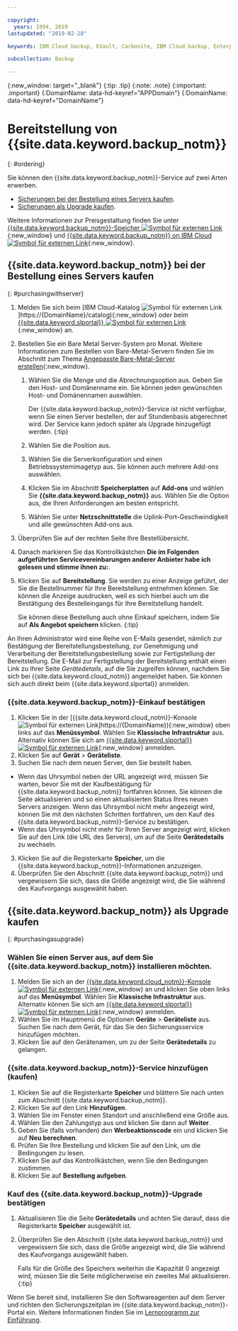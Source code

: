 ```yaml
---

copyright:
  years: 1994, 2019
lastupdated: "2019-02-28"

keywords: IBM Cloud backup, EVault, Carbonite, IBM Cloud backup, Enterprise backup

subcollection: Backup

---
```

{:new_window: target="_blank"}
{:tip: .tip}
{:note: .note}
{:important: .important}
{:DomainName: data-hd-keyref="APPDomain"}
{:DomainName: data-hd-keyref="DomainName"}

# Bereitstellung von {{site.data.keyword.backup_notm}}
{: #ordering}

Sie können den {{site.data.keyword.backup_notm}}-Service auf zwei Arten erwerben.

- [Sicherungen bei der Bestellung eines Servers kaufen](#purchasingwithserver).
- [Sicherungen als Upgrade kaufen](#purchasingasupgrade).

Weitere Informationen zur Preisgestaltung finden Sie unter [{{site.data.keyword.backup_notm}}-Speicher ![Symbol für externen Link](../../icons/launch-glyph.svg "Symbol für externen Link")](https://www.ibm.com/cloud/backup-and-restore){:new_window} und [{{site.data.keyword.backup_notm}} on IBM Cloud ![Symbol für externen Link](../../icons/launch-glyph.svg "Symbol für externen Link")](https://www.ibm.com/cloud/backup/pricing){:new_window}.

## {{site.data.keyword.backup_notm}} bei der Bestellung eines Servers kaufen
{: #purchasingwithserver}

1. Melden Sie sich beim [IBM Cloud-Katalog ![Symbol für externen Link](../../icons/launch-glyph.svg "Symbol für externen Link")]https://{DomainName}/catalog){:new_window} oder beim [{{site.data.keyword.slportal}} ![Symbol für externen Link](../../icons/launch-glyph.svg "Symbol für externen Link")](https://control.softlayer.com/){:new_window} an.
2. Bestellen Sie ein Bare Metal Server-System pro Monat. Weitere Informationen zum Bestellen von Bare-Metal-Servern finden Sie im Abschnitt zum Thema [Angepasste Bare-Metal-Server erstellen](/docs/bare-metal?topic=bare-metal-ordering-baremetal-server#ordering-baremetal-server){:new_window}.
   1. Wählen Sie die Menge und die Abrechnungsoption aus. Geben Sie den Host- und Domänenname ein. Sie können jeden gewünschten Host- und Domänennamen auswählen.

      Der {{site.data.keyword.backup_notm}}-Service ist nicht verfügbar, wenn Sie einen Server bestellen, der auf Stundenbasis abgerechnet wird. Der Service kann jedoch später als Upgrade hinzugefügt werden.
      {:tip}
   2. Wählen Sie die Position aus.
   3. Wählen Sie die Serverkonfiguration und einen Betriebssystemimagetyp aus. Sie können auch mehrere Add-ons auswählen.
   4. Klicken Sie im Abschnitt **Speicherplatten** auf **Add-ons** und wählen Sie **{{site.data.keyword.backup_notm}}** aus. Wählen Sie die Option aus, die Ihren Anforderungen am besten entspricht.
   5. Wählen Sie unter **Netzschnittstelle** die Uplink-Port-Geschwindigkeit und alle gewünschten Add-ons aus.
3. Überprüfen Sie auf der rechten Seite Ihre Bestellübersicht.
4. Danach markieren Sie das Kontrollkästchen **Die im Folgenden aufgeführten Servicevereinbarungen anderer Anbieter habe ich gelesen und stimme ihnen zu:**.
5. Klicken Sie auf **Bereitstellung**. Sie werden zu einer Anzeige geführt, der Sie die Bestellnummer für Ihre Bereitstellung entnehmen können. Sie können die Anzeige ausdrucken, weil es sich hierbei auch um die Bestätigung des Bestelleingangs für Ihre Bereitstellung handelt.

   Sie können diese Bestellung auch ohne Einkauf speichern, indem Sie auf **Als Angebot speichern** klicken.
   {:tip}

An Ihren Administrator wird eine Reihe von E-Mails gesendet, nämlich zur Bestätigung der Bereitstellungsbestellung, zur Genehmigung und Verarbeitung der Bereitstellungsbestellung sowie zur Fertigstellung der Bereitstellung. Die E-Mail zur Fertigstellung der Bereitstellung enthält einen Link zu Ihrer Seite *Gerätedetails*, auf die Sie zugreifen können, nachdem Sie sich bei {{site.data.keyword.cloud_notm}} angemeldet haben. Sie können sich auch direkt beim {{site.data.keyword.slportal}} anmelden.

### {{site.data.keyword.backup_notm}}-Einkauf bestätigen
1. Klicken Sie in der [{{site.data.keyword.cloud_notm}}-Konsole ![Symbol für externen Link](../../icons/launch-glyph.svg "Symbol für externen Link")]https://{DomainName}){:new_window} oben links auf das **Menüssymbol**. Wählen Sie **Klassische Infrastruktur** aus.</br>
   Alternativ können Sie sich am [{{site.data.keyword.slportal}} ![Symbol für externen Link](../../icons/launch-glyph.svg "Symbol für externen Link")](https://control.softlayer.com/){:new_window} anmelden.
2. Klicken Sie auf **Gerät** > **Geräteliste**.
2. Suchen Sie nach dem neuen Server, den Sie bestellt haben.
  - Wenn das Uhrsymbol neben der URL angezeigt wird, müssen Sie warten, bevor Sie mit der Kaufbestätigung für {{site.data.keyword.backup_notm}} fortfahren können. Sie können die Seite aktualisieren und so einen aktualisierten Status Ihres neuen Servers anzeigen. Wenn das Uhrsymbol nicht mehr angezeigt wird, können Sie mit den nächsten Schritten fortfahren, um den Kauf des {{site.data.keyword.backup_notm}}-Service zu bestätigen.
  - Wenn das Uhrsymbol nicht mehr für Ihren Server angezeigt wird, klicken Sie auf den Link (die URL des Servers), um auf die Seite **Gerätedetails** zu wechseln.
3. Klicken Sie auf die Registerkarte **Speicher**, um die {{site.data.keyword.backup_notm}}-Informationen anzuzeigen.
4. Überprüfen Sie den Abschnitt {{site.data.keyword.backup_notm}} und vergewissern Sie sich, dass die Größe angezeigt wird, die Sie während des Kaufvorgangs ausgewählt haben.

## {{site.data.keyword.backup_notm}} als Upgrade kaufen
{: #purchasingasupgrade}

### Wählen Sie einen Server aus, auf dem Sie {{site.data.keyword.backup_notm}} installieren möchten.

1. Melden Sie sich an der [{{site.data.keyword.cloud_notm}}-Konsole ![Symbol für externen Link](../../icons/launch-glyph.svg "Symbol für externen Link")](https://{DomainName}){:new_window} an und klicken Sie oben links auf das **Menüsymbol**. Wählen Sie **Klassische Infrastruktur** aus.</br>
   Alternativ können Sie sich am [{{site.data.keyword.slportal}} ![Symbol für externen Link](../../icons/launch-glyph.svg "Symbol für externen Link")](https://control.softlayer.com/){:new_window} anmelden.
2. Wählen Sie im Hauptmenü die Optionen **Geräte** > **Geräteliste** aus. Suchen Sie nach dem Gerät, für das Sie den Sicherungsservice hinzufügen möchten.
3. Klicken Sie auf den Gerätenamen, um zu der Seite **Gerätedetails** zu gelangen.

### {{site.data.keyword.backup_notm}}-Service hinzufügen (kaufen)
1. Klicken Sie auf die Registerkarte **Speicher** und blättern Sie nach unten zum Abschnitt {{site.data.keyword.backup_notm}}.
2. Klicken Sie auf den Link **Hinzufügen**.
3. Wählen Sie im Fenster einen Standort und anschließend eine Größe aus.
4. Wählen Sie den Zahlungstyp aus und klicken Sie dann auf **Weiter**.
5. Geben Sie (falls vorhanden) den **Werbeaktionscode** ein und klicken Sie auf **Neu berechnen**.
6. Prüfen Sie Ihre Bestellung und klicken Sie auf den Link, um die Bedingungen zu lesen.
7. Klicken Sie auf das Kontrollkästchen, wenn Sie den Bedingungen zustimmen.
7. Klicken Sie auf **Bestellung aufgeben**.

### Kauf des {{site.data.keyword.backup_notm}}-Upgrade bestätigen
1. Aktualisieren Sie die Seite **Gerätedetails** und achten Sie darauf, dass die Registerkarte **Speicher** ausgewählt ist.
2. Überprüfen Sie den Abschnitt {{site.data.keyword.backup_notm}} und vergewissern Sie sich, dass die Größe angezeigt wird, die Sie während des Kaufvorgangs ausgewählt haben.

   Falls für die Größe des Speichers weiterhin die Kapazität 0 angezeigt wird, müssen Sie die Seite möglicherweise ein zweites Mal aktualisieren.
   {:tip}

Wenn Sie bereit sind, installieren Sie den Softwareagenten auf dem Server und richten den Sicherungszeitplan im {{site.data.keyword.backup_notm}}-Portal ein. Weitere Informationen finden Sie im [Lernprogramm zur Einführung](/docs/infrastructure/Backup?topic=Backup-gettingstarted). 
